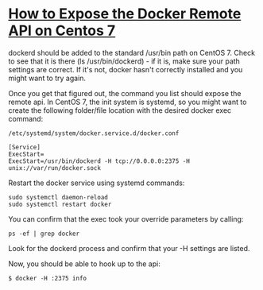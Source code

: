 # [How to Expose the Docker Remote API on Centos 7](https://forums.docker.com/t/expose-the-docker-remote-api-on-centos-7/26022)

dockerd should be added to the standard /usr/bin path on CentOS 7. Check to see that it is there (ls /usr/bin/dockerd) - if it is, make sure your path settings are correct. If it's not, docker hasn't correctly installed and you might want to try again.

Once you get that figured out, the command you list should expose the remote api. In CentOS 7, the init system is systemd, so you might want to create the following folder/file location with the desired docker exec command:
```
/etc/systemd/system/docker.service.d/docker.conf
```
```
[Service]
ExecStart=
ExecStart=/usr/bin/dockerd -H tcp://0.0.0.0:2375 -H unix://var/run/docker.sock
```

Restart the docker service using systemd commands:
```
sudo systemctl daemon-reload
sudo systemctl restart docker
```
You can confirm that the exec took your override parameters by calling:
```
ps -ef | grep docker
```
Look for the dockerd process and confirm that your -H settings are listed.

Now, you should be able to hook up to the api: 
```
$ docker -H :2375 info
```
